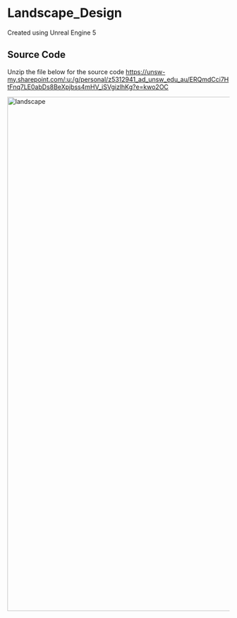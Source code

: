 # Landscape_Design

Created using Unreal Engine 5

## Source Code
Unzip the file below for the source code
https://unsw-my.sharepoint.com/:u:/g/personal/z5312941_ad_unsw_edu_au/ERQmdCci7HtFnq7LE0abDs8BeXpjbss4mHV_iSVgizlhKg?e=kwo2OC


<img width="1165" alt="landscape" src="https://user-images.githubusercontent.com/79835146/196332008-df8a0f76-d76a-4b45-be27-de05f5565c1c.PNG">
